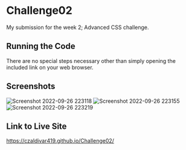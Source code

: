 # Challenge02
My submission for the week 2; Advanced CSS challenge.

## Running the Code
There are no special steps necessary other than simply opening the included link on your web browser.

## Screenshots
![Screenshot 2022-09-26 223118](https://user-images.githubusercontent.com/94251270/192440447-604f9efb-9175-44da-ab39-27269883ec03.png)
![Screenshot 2022-09-26 223155](https://user-images.githubusercontent.com/94251270/192440457-c749a3cd-f97f-406b-bb81-9ca13fb9039b.png)
![Screenshot 2022-09-26 223219](https://user-images.githubusercontent.com/94251270/192440464-e4801eaf-132c-40d0-9311-b1ef025fa202.png)

## Link to Live Site
https://czaldivar419.github.io/Challenge02/
